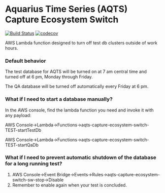 # Aquarius Time Series (AQTS) Capture Ecosystem Switch
[![Build Status](https://travis-ci.org/usgs/aqts-capture-ecosystem-switch.svg?branch=master)](https://travis-ci.org/usgs/aqts-capture-ecosystem-switch)
[![codecov](https://codecov.io/gh/usgs/aqts-capture-ecosystem-switch/branch/master/graph/badge.svg)](https://codecov.io/gh/usgs/aqts-capture-ecosystem-switch)

AWS Lambda function designed to turn off  test db clusters outside of work hours.

### Default behavior
The test database for AQTS will be turned on at 7 am central time and turned off at 6 pm, Monday through Friday.

The QA database will be turned off automatically every Friday at 6 pm.

### What if I need to start a database manually?
In the AWS console, find the lambda function you need and invoke it with any payload:

AWS Console->Lambda->Functions->aqts-capture-ecosystem-switch-TEST-startTestDb

AWS Console->Lambda->Functions->aqts-capture-ecosystem-switch-TEST-startQaDb


### What if I need to prevent automatic shutdown of the database for a long running test?


1. AWS Console->Event Bridge->Events->Rules->aqts-capture-ecosystem-switch-sw-stop<test or qa>->Disable
2. Remember to enable again when your test is concluded.

